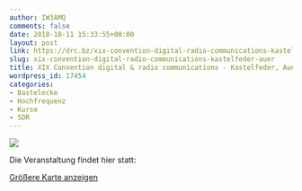 ```yaml
---
author: IW3AMQ
comments: false
date: 2018-10-11 15:33:55+00:00
layout: post
link: https://drc.bz/xix-convention-digital-radio-communications-kastelfeder-auer/
slug: xix-convention-digital-radio-communications-kastelfeder-auer
title: XIX Convention digital & radio communications - Kastelfeder, Auer
wordpress_id: 17454
categories:
- Bastelecke
- Hochfrequenz
- Kurse
- SDR
---
```


![](https://drc.bz/wp-content/uploads/2018/10/i-LINK19convegnolocand-1-724x1024.jpg)

Die Veranstaltung findet hier statt:


[Größere Karte anzeigen](https://www.openstreetmap.org/?mlat=46.33563&mlon=11.28992#map=17/46.33563/11.28992)
